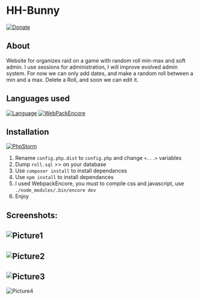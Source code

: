# HH-Bunny
[![Donate](https://img.shields.io/badge/Donate-PayPal-green.svg?style=flat-square)](https://paypal.me/PaulDSB/)

About
------------
Website for organizes raid on a game with random roll min-max and soft admin. I use sessions for administration, I will improve evolved admin system. For now we can only add dates, and make a random roll between a min and a max. Delete a Roll, and soon we can edit it.

Languages used
------------
[![Language](https://img.shields.io/badge/Language-Php-red.svg?style=flat-square)][1]
[![WebPackEncore](https://img.shields.io/badge/Dep-WebPack--Encore-blue.svg?style=flat-square)][3]

Installation
------------
[![PhpStorm](https://img.shields.io/badge/Software-PHPStorm-ff69b4.svg?style=flat-square)][2]

1. Rename `config.php.dist` to `config.php` and change `<...>` variables
2. Dump `roll.sql` >> on your database
3. Use `composer install` to install dependances
4. Use `npm install` to install dependances
5. I used WebpackEncore, you must to compile css and javascript, use `./node_modules/.bin/encore dev`
6. Enjoy

Screenshots:
------------
![Picture1](https://i.goopics.net/Pd0Ja.png)
--
![Picture2](https://i.goopics.net/4xdmb.png)
--
![Picture3](https://i.goopics.net/2YX1J.png)
--
![Picture4](https://i.goopics.net/oQwoe.png)

[1]: http://php.net/manual/en/intro-whatis.php
[2]: https://www.jetbrains.com/phpstorm/
[3]: https://github.com/symfony/webpack-encore